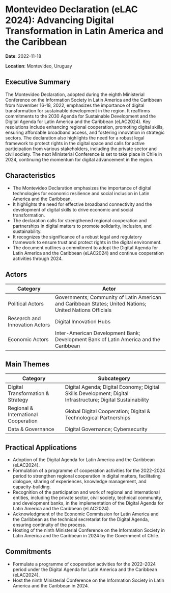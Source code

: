 # Montevideo Declaration (eLAC 2024): Advancing Digital Transformation in Latin America and the Caribbean

**Date**: 2022-11-18

**Location**: Montevideo, Uruguay

## Executive Summary

The Montevideo Declaration, adopted during the eighth Ministerial Conference on the Information Society in Latin America and the Caribbean from November 16-18, 2022, emphasizes the importance of digital transformation for sustainable development in the region. It reaffirms commitments to the 2030 Agenda for Sustainable Development and the Digital Agenda for Latin America and the Caribbean (eLAC2024). Key resolutions include enhancing regional cooperation, promoting digital skills, ensuring affordable broadband access, and fostering innovation in strategic sectors. The declaration also highlights the need for a robust legal framework to protect rights in the digital space and calls for active participation from various stakeholders, including the private sector and civil society. The next Ministerial Conference is set to take place in Chile in 2024, continuing the momentum for digital advancement in the region.

## Characteristics

- The Montevideo Declaration emphasizes the importance of digital technologies for economic resilience and social inclusion in Latin America and the Caribbean.
- It highlights the need for effective broadband connectivity and the development of digital skills to drive economic and social transformation.
- The declaration calls for strengthened regional cooperation and partnerships in digital matters to promote solidarity, inclusion, and sustainability.
- It recognizes the significance of a robust legal and regulatory framework to ensure trust and protect rights in the digital environment.
- The document outlines a commitment to adopt the Digital Agenda for Latin America and the Caribbean (eLAC2024) and continue cooperation activities through 2024.

## Actors

| Category | Actor |
| --- | --- |
| Political Actors | Governments; Community of Latin American and Caribbean States; United Nations; United Nations Officials |
| Research and Innovation Actors | Digital Innovation Hubs |
| Economic Actors | Inter-American Development Bank; Development Bank of Latin America and the Caribbean |

## Main Themes

| Category | Subcategory |
| --- | --- |
| Digital Transformation & Strategy | Digital Agenda; Digital Economy; Digital Skills Development; Digital Infrastructure; Digital Sustainability |
| Regional & International Cooperation | Global Digital Cooperation; Digital & Technological Partnerships |
| Data & Governance | Digital Governance; Cybersecurity |

## Practical Applications

- Adoption of the Digital Agenda for Latin America and the Caribbean (eLAC2024).
- Formulation of a programme of cooperation activities for the 2022–2024 period to strengthen regional cooperation in digital matters, facilitating dialogue, sharing of experiences, knowledge management, and capacity-building.
- Recognition of the participation and work of regional and international entities, including the private sector, civil society, technical community, and development banks, in the implementation of the Digital Agenda for Latin America and the Caribbean (eLAC2024).
- Acknowledgment of the Economic Commission for Latin America and the Caribbean as the technical secretariat for the Digital Agenda, ensuring continuity of the process.
- Hosting of the ninth Ministerial Conference on the Information Society in Latin America and the Caribbean in 2024 by the Government of Chile.

## Commitments

- Formulate a programme of cooperation activities for the 2022–2024 period under the Digital Agenda for Latin America and the Caribbean (eLAC2024).
- Host the ninth Ministerial Conference on the Information Society in Latin America and the Caribbean in 2024.